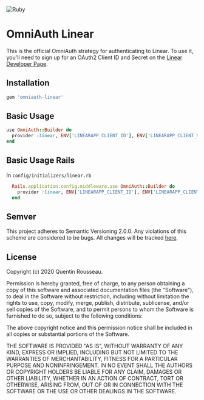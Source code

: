 ![Ruby](https://github.com/kwent/omniauth-linear/workflows/Ruby/badge.svg?branch=master)

# OmniAuth Linear

This is the official OmniAuth strategy for authenticating to Linear. To
use it, you'll need to sign up for an OAuth2 Client ID and Secret
on the [Linear Developer Page](https://linear.app/settings/api).

## Installation

```ruby
gem 'omniauth-linear'
```

## Basic Usage

```ruby
use OmniAuth::Builder do
  provider :linear, ENV['LINEARAPP_CLIENT_ID'], ENV['LINEARAPP_CLIENT_SECRET'], { scope: 'read,issues:create', actor: 'application' }
end
```

## Basic Usage Rails

In `config/initializers/linear.rb`

```ruby
  Rails.application.config.middleware.use OmniAuth::Builder do
    provider :linear, ENV['LINEARAPP_CLIENT_ID'], ENV['LINEARAPP_CLIENT_SECRET'], { scope: 'read,issues:create', actor: 'application' }
  end
```

## Semver

This project adheres to Semantic Versioning 2.0.0. Any violations of this scheme are considered to be bugs.
All changes will be tracked [here](https://github.com/kwent/omniauth-linear/releases).

## License

Copyright (c) 2020 Quentin Rousseau.

Permission is hereby granted, free of charge, to any person obtaining a copy of this software and associated documentation files (the "Software"), to deal in the Software without restriction, including without limitation the rights to use, copy, modify, merge, publish, distribute, sublicense, and/or sell copies of the Software, and to permit persons to whom the Software is furnished to do so, subject to the following conditions:

The above copyright notice and this permission notice shall be included in all copies or substantial portions of the Software.

THE SOFTWARE IS PROVIDED "AS IS", WITHOUT WARRANTY OF ANY KIND, EXPRESS OR IMPLIED, INCLUDING BUT NOT LIMITED TO THE WARRANTIES OF MERCHANTABILITY, FITNESS FOR A PARTICULAR PURPOSE AND NONINFRINGEMENT. IN NO EVENT SHALL THE AUTHORS OR COPYRIGHT HOLDERS BE LIABLE FOR ANY CLAIM, DAMAGES OR OTHER LIABILITY, WHETHER IN AN ACTION OF CONTRACT, TORT OR OTHERWISE, ARISING FROM, OUT OF OR IN CONNECTION WITH THE SOFTWARE OR THE USE OR OTHER DEALINGS IN THE SOFTWARE.
